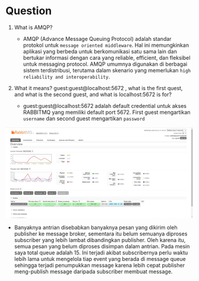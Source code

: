 # Question

1. What is AMQP?
    - AMQP (Advance Message Queuing Protocol) adalah standar protokol untuk `message oriented middleware`. Hal ini memungkinkan aplikasi yang berbeda untuk berkomunikasi satu sama lain dan bertukar informasi dengan cara yang reliable, efficient, dan fleksibel untuk messaging protocol. AMQP umumnya digunakan di berbagai sistem terdistribusi, terutama dalam skenario yang memerlukan `high reliability and interoperability`.

2. What it means? guest:guest@localhost:5672 , what is the first quest, and what is the second guest, and what is localhost:5672 is for? 
    - guest:guest@localhost:5672 adalah default credential untuk akses RABBITMQ yang memiliki default port 5672. First guest mengartikan `username` dan second guest mengartikan `password`

![alt text](SlowSub.jpeg)
- Banyaknya antrian disebabkan banyaknya pesan yang dikirim oleh publisher ke message broker, sementara itu belum semuanya diproses subscriber yang lebih lambat dibandingkan publisher. Oleh karena itu, semua pesan yang belum diproses disimpan dalam antrian. Pada mesin saya total queue adalah 15. Ini terjadi akibat subscribernya perlu waktu lebih lama untuk mengelola tiap event yang berada di message queue sehingga terjadi penumpukkan message karena lebih cepat publisher meng-publish message daripada subscriber membuat message.